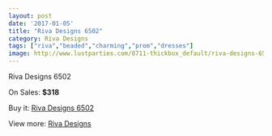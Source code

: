 ```yaml
---
layout: post
date: '2017-01-05'
title: "Riva Designs 6502"
category: Riva Designs
tags: ["riva","beaded","charming","prom","dresses"]
image: http://www.lustparties.com/8711-thickbox_default/riva-designs-6502.jpg
---
```

Riva Designs 6502

On Sales: **$318**
<a href="https://www.lustparties.com/en/riva-designs/2983-riva-designs-6502.html"><amp-img layout="responsive" width="600" height="600" src="//www.lustparties.com/8711-thickbox_default/riva-designs-6502.jpg" alt="Riva Designs 6502 0" /></a>
<a href="https://www.lustparties.com/en/riva-designs/2983-riva-designs-6502.html"><amp-img layout="responsive" width="600" height="600" src="//www.lustparties.com/8712-thickbox_default/riva-designs-6502.jpg" alt="Riva Designs 6502 1" /></a>

Buy it: [Riva Designs 6502](https://www.lustparties.com/en/riva-designs/2983-riva-designs-6502.html "Riva Designs 6502")

View more: [Riva Designs](https://www.lustparties.com/en/6-riva-designs "Riva Designs")